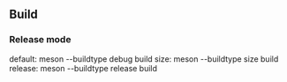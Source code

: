 ## Build

### Release mode
default:
meson --buildtype debug build
size:
meson --buildtype size build
release:
meson --buildtype release build
